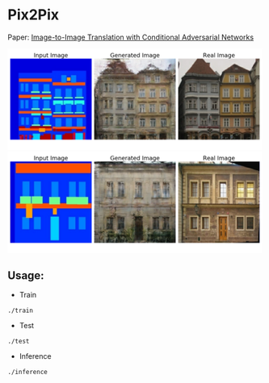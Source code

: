 # Pix2Pix

Paper: [Image-to-Image Translation with Conditional Adversarial Networks](https://arxiv.org/abs/1611.07004)

![](https://raw.githubusercontent.com/Ending2015a/allintf2/master/cg/pix2pix/samples/final_train.png)
![](https://raw.githubusercontent.com/Ending2015a/allintf2/master/cg/pix2pix/samples/final_test.png)

## Usage:
* Train
```
./train
```
* Test
```
./test
```
* Inference
```
./inference
```
